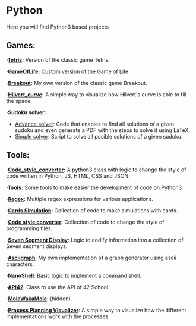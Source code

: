 # Python
Here you will find Python3 based projects

## Games:

**·[Tetris](https://github.com/Jkutkut/PY-Tetris):** Version of the classic game Tetris.

**·[GameOfLife](https://github.com/Jkutkut/PY-GameOfLife):** Custom version of the Game of Life.

**·[Breakout](https://github.com/Jkutkut/PY-Breakout):** My own version of the classic game Breakout.

**·[Hilvert_curve](https://github.com/Jkutkut/PY-Hilvert_curve):** A simple way to visualize how Hilvert's curve is able to fill the space.

**·Sudoku solver:**
 - [Advance solver](https://github.com/Jkutkut/PY-Sudoku-Solver): Code that enables to find all solutions of a given sudoku and even generate a PDF with the steps to solve it using LaTeX.
 - [Simple solver](https://github.com/Jkutkut/PY-Sudoku): Script to solve all posible solutions of a given sudoku.

## Tools:

**·[Code_style_converter](https://github.com/Jkutkut/PY-Code_style_converter):** A python3 class with logic to change the style of code written in Python, JS, HTML, CSS and JSON.

**·[Tools](https://github.com/Jkutkut/PY-Tools):** Some tools to make easier the development of code on Python3.

**·[Regex](https://github.com/Jkutkut/Regex):** Multiple regex expressions for various applications.

**·[Cards Simulation](https://github.com/Jkutkut/PY-Cards_Simulation):** Collection of code to make simulations with cards.

**·[Code style converter](https://github.com/Jkutkut/PY-Code_style_converter):** Collection of code to change the style of programming files.

**·[Seven Segment Display](https://github.com/Jkutkut/PY-Seven_Segment_Display)**: Logic to codify information into a collection of Seven segment displays.

**·[Asciigraph](https://github.com/Jkutkut/PY-AsciiGraph)**: My own implementation of a graph generator using ascii characters.

**·[NanoShell](https://github.com/Jkutkut/PY-NanoShell)**: Basic logic to implement a command shell.

**·[API42](https://github.com/Jkutkut/PY-API42)**: Class to use the API of 42 School.

**·[MoleWakaMole](https://github.com/Jkutkut/42Madrid-Molewakamole)**: (hidden).

**·[Process Planning Visualizer](https://github.com/Jkutkut/PY-Process_Planner_Visualizer)**: A simple way to visualize how the different implementations work with the processes.

<!-- **·[]()**:  -->
<!-- **·[]()**:  -->
<!-- **·[]()**:  -->
<!-- **·[]()**:  -->